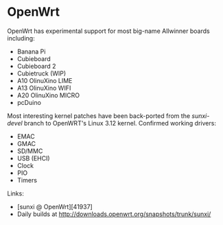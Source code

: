 # OpenWrt
OpenWrt has experimental support for most big-name Allwinner boards including: 
  * Banana Pi
  * Cubieboard
  * Cubieboard 2
  * Cubietruck (WIP)
  * A10 OlinuXino LIME
  * A13 OlinuXino WIFI
  * A20 OlinuXino MICRO
  * pcDuino

  
Most interesting kernel patches have been back-ported from the _sunxi-devel_ branch to OpenWRT's Linux 3.12 kernel. 
Confirmed working drivers: 
  * EMAC
  * GMAC
  * SD/MMC
  * USB (EHCI)
  * Clock
  * PIO
  * Timers

  
Links: 
  * [sunxi @ OpenWrt][41937]
  * Daily builds at <http://downloads.openwrt.org/snapshots/trunk/sunxi/>
